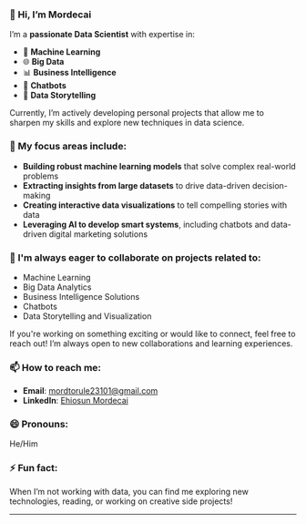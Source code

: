 ### 👋 Hi, I’m Mordecai

I’m a **passionate Data Scientist** with expertise in:
- 🧠 **Machine Learning**
- 🌐 **Big Data**
- 📊 **Business Intelligence**
- 🤖 **Chatbots**
- 📝 **Data Storytelling**

Currently, I’m actively developing personal projects that allow me to sharpen my skills and explore new techniques in data science.

### 🌱 My focus areas include:
- **Building robust machine learning models** that solve complex real-world problems
- **Extracting insights from large datasets** to drive data-driven decision-making
- **Creating interactive data visualizations** to tell compelling stories with data
- **Leveraging AI to develop smart systems**, including chatbots and data-driven digital marketing solutions

### 💞️ I'm always eager to collaborate on projects related to:
- Machine Learning
- Big Data Analytics
- Business Intelligence Solutions
- Chatbots
- Data Storytelling and Visualization

If you're working on something exciting or would like to connect, feel free to reach out! I’m always open to new collaborations and learning experiences.

### 📫 How to reach me:
- **Email**: mordtorule23101@gmail.com
- **LinkedIn**: [Ehiosun Mordecai](https://www.linkedin.com/in/ehiosun-mordecai-628a68304/)

### 😄 Pronouns:
He/Him

### ⚡ Fun fact:
When I’m not working with data, you can find me exploring new technologies, reading, or working on creative side projects!

---
